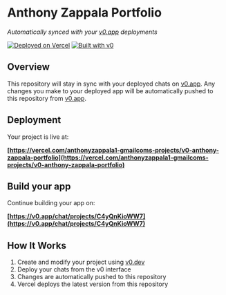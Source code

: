 # Anthony Zappala Portfolio

*Automatically synced with your [v0.app](https://v0.app) deployments*

[![Deployed on Vercel](https://img.shields.io/badge/Deployed%20on-Vercel-black?style=for-the-badge&logo=vercel)](https://vercel.com/anthonyzappala1-gmailcoms-projects/v0-anthony-zappala-portfolio)
[![Built with v0](https://img.shields.io/badge/Built%20with-v0.app-black?style=for-the-badge)](https://v0.app/chat/projects/C4yQnKioWW7)

## Overview

This repository will stay in sync with your deployed chats on [v0.app](https://v0.app).
Any changes you make to your deployed app will be automatically pushed to this repository from [v0.app](https://v0.app).

## Deployment

Your project is live at:

**[https://vercel.com/anthonyzappala1-gmailcoms-projects/v0-anthony-zappala-portfolio](https://vercel.com/anthonyzappala1-gmailcoms-projects/v0-anthony-zappala-portfolio)**

## Build your app

Continue building your app on:

**[https://v0.app/chat/projects/C4yQnKioWW7](https://v0.app/chat/projects/C4yQnKioWW7)**

## How It Works

1. Create and modify your project using [v0.dev](https://v0.dev)
2. Deploy your chats from the v0 interface
3. Changes are automatically pushed to this repository
4. Vercel deploys the latest version from this repository
